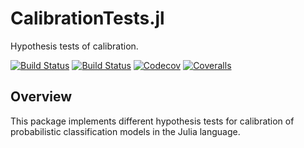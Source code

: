 # CalibrationTests.jl

Hypothesis tests of calibration.

[![Build Status](https://travis-ci.com/devmotion/CalibrationTests.jl.svg?branch=master)](https://travis-ci.com/devmotion/CalibrationTests.jl)
[![Build Status](https://ci.appveyor.com/api/projects/status/github/devmotion/CalibrationTests.jl?svg=true)](https://ci.appveyor.com/project/devmotion/CalibrationTests-jl)
[![Codecov](https://codecov.io/gh/devmotion/CalibrationTests.jl/branch/master/graph/badge.svg)](https://codecov.io/gh/devmotion/CalibrationTests.jl)
[![Coveralls](https://coveralls.io/repos/github/devmotion/CalibrationTests.jl/badge.svg?branch=master)](https://coveralls.io/github/devmotion/CalibrationTests.jl?branch=master)

## Overview

This package implements different hypothesis tests for calibration of
probabilistic classification models in the Julia language.
